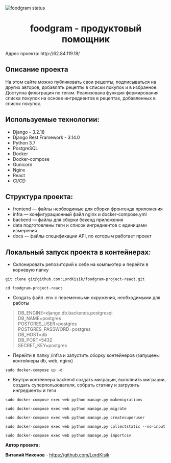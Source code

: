 ![foodgram status](https://github.com/LordKisik/foodgram-project-react/actions/workflows/main.yml/badge.svg?branch=master&event=push)

<h1 align="center">foodgram - продуктовый помощник</h1>
Адрес проекта: http://62.84.119.18/

## Описание проекта
На этом сайте можно публиковать свои рецепты, подписываться на других авторов, добавлять рецепты в списки покупок и в избранное. Доступна фильтрация по тегам. Реализована функция формирования списка покупок на основе ингредиентов в рецептах, добавленных в список покупок.

## Используемые технологии:<br/>
- Django - 3.2.18
- Django Rest Framework - 3.14.0
- Python 3.7
- PostgreSQL
- Docker
- Docker-compose
- Gunicorn
- Nginx
- React
- CI/CD

## Структура проекта:<br/>
- frontend — файлы необходимые для сборки фронтенда приложения
- infra — конфигурационный файл nginx и docker-compose.yml
- backend — файлы для сборки бекенд приложения
- data подготовлены теги и список ингредиентов с единицами измерения
- docs — файлы спецификации API, по которым работает проект

## Локальный запуск проекта в контейнерах:

- Склонировать репозиторий к себе на компьютер и перейти в корневую папку
```
git clone git@github.com:LordKisik/foodgram-project-react.git
```
```
cd foodgram-project-react
```
- Создать файл .env с переменными окружения, необходимыми для работы

> DB_ENGINE=django.db.backends.postgresql<br/>
> DB_NAME=postgres<br/>
> POSTGRES_USER=postgres<br/>
> POSTGRES_PASSWORD=postgres<br/>
> DB_HOST=db<br/>
> DB_PORT=5432<br/>
> SECRET_KEY=postgres<br/>

- Перейти в папку /infra и запустить сборку контейнеров (запущены контейнеры db, web, nginx)
```
sudo docker-compose up -d
```
- Внутри контейнера backend создать миграции, выполнить миграции, создать суперпользователя, собрать статику и загрузить ингредиенты и теги
```
sudo docker-compose exec web python manage.py makemigrations
```
```
sudo docker-compose exec web python manage.py migrate
```
```
sudo docker-compose exec web python manage.py createsuperuser
```
```
sudo docker-compose exec web python manage.py collectstatic --no-input
```
```
sudo docker-compose exec web python manage.py importcsv
```

**Автор проекта:**<br/>

**Виталий Никонов** - https://github.com/LordKisik<br/>